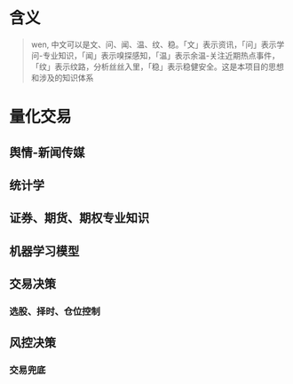 # 含义
> wen, 中文可以是文、问、闻、温、纹、稳。「文」表示资讯，「问」表示学问-专业知识，「闻」表示嗅探感知，「温」表示余温-关注近期热点事件，「纹」表示纹路，分析丝丝入里，「稳」表示稳健安全。这是本项目的思想和涉及的知识体系

# 量化交易
## 舆情-新闻传媒
## 统计学
## 证券、期货、期权专业知识
## 机器学习模型
## 交易决策
### 选股、择时、仓位控制
## 风控决策
### 交易兜底

